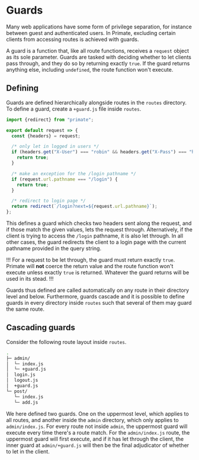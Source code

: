 # Guards

Many web applications have some form of privilege separation, for instance
between guest and authenticated users. In Primate, excluding certain clients
from accessing routes is achieved with guards.

A guard is a function that, like all route functions, receives a `request`
object as its sole parameter. Guards are tasked with deciding whether to let
clients pass through, and they do so by returning exactly `true`. If the guard
returns anything else, including `undefined`, the route function won't execute.

## Defining

Guards are defined hierarchically alongside routes in the `routes` directory.
To define a guard, create a `+guard.js` file inside `routes`.

```js caption=routes/+guard.js
import {redirect} from "primate";

export default request => {
  const {headers} = request;

  /* only let in logged in users */
  if (headers.get("X-User") === "robin" && headers.get("X-Pass") === "h00d") {
    return true;
  }

  /* make an exception for the /login pathname */
  if (request.url.pathname === "/login") {
    return true;
  }

  /* redirect to login page */
  return redirect(`/login?next=${request.url.pathname}`);
};
```

This defines a guard which checks two headers sent along the request, and if
those match the given values, lets the request through. Alternatively, if the
client is trying to access the `/login` pathname, it is also let through. In
all other cases, the guard redirects the client to a login page with the current
pathname provided in the query string.

!!!
For a request to be let through, the guard must return exactly `true`. Primate
will **not** coerce the return value and the route function won't execute
unless exactly `true` is returned. Whatever the guard returns will be used in
its stead.
!!!

Guards thus defined are called automatically on any route in their directory
level and below. Furthermore, guards cascade and it is possible to define
guards in every directory inside `routes` such that several of them may guard
the same route.

## Cascading guards

Consider the following route layout inside `routes`.

```sh
.
├─ admin/
│  └─ index.js
│  └─ +guard.js
│  login.js
│  logout.js
│  +guard.js
└─ post/
   └─ index.js
   └─ add.js
```

We here defined two guards. One on the uppermost level, which applies to all
routes, and another inside the `admin` directory, which only applies to
`admin/index.js`. For every route not inside `admin`, the uppermost guard will
execute every time there's a route match. For the `admin/index.js` route, the
uppermost guard will first execute, and if it has let through the client, the
inner guard at `admin/+guard.js` will then be the final adjudicator of whether
to let in the client.
